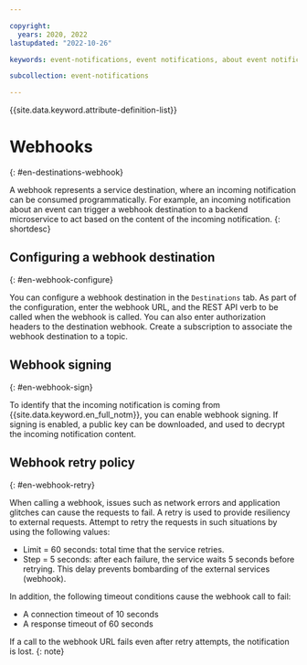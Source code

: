 ```yaml
---

copyright:
  years: 2020, 2022
lastupdated: "2022-10-26"

keywords: event-notifications, event notifications, about event notifications, destinations, webhook

subcollection: event-notifications

---
```


{{site.data.keyword.attribute-definition-list}}

# Webhooks
{: #en-destinations-webhook}

A webhook represents a service destination, where an incoming notification can be consumed programmatically. For example, an incoming notification about an event can trigger a webhook destination to a backend microservice to act based on the content of the incoming notification.
{: shortdesc}

## Configuring a webhook destination
{: #en-webhook-configure}

You can configure a webhook destination in the `Destinations` tab. As part of the configuration, enter the webhook URL, and the REST API verb to be called when the webhook is called. You can also enter authorization headers to the destination webhook. Create a subscription to associate the webhook destination to a topic.

## Webhook signing
{: #en-webhook-sign}

To identify that the incoming notification is coming from {{site.data.keyword.en_full_notm}}, you can enable webhook signing. If signing is enabled, a public key can be downloaded, and used to decrypt the incoming notification content.

## Webhook retry policy
{: #en-webhook-retry}

When calling a webhook, issues such as network errors and application glitches can cause the requests to fail. A retry is used to provide resiliency to external requests. Attempt to retry the requests in such situations by using the following values:

- Limit = 60 seconds: total time that the service retries.
- Step = 5 seconds: after each failure, the service waits 5 seconds before retrying. This delay prevents bombarding of the external services (webhook).

In addition, the following timeout conditions cause the webhook call to fail:

- A connection timeout of 10 seconds
- A response timeout of 60 seconds

If a call to the webhook URL fails even after retry attempts, the notification is lost.
{: note}
